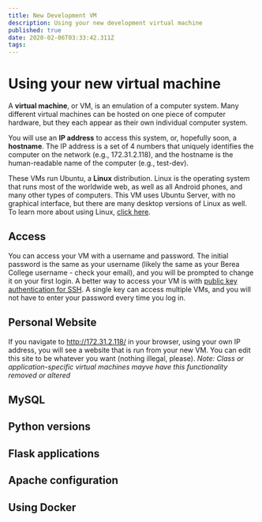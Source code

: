 ```yaml
---
title: New Development VM
description: Using your new development virtual machine
published: true
date: 2020-02-06T03:33:42.311Z
tags: 
---
```


# Using your new virtual machine

A **virtual machine**, or VM, is an emulation of a computer system. Many different virtual machines can be hosted on one piece of computer hardware, but they each appear as their own individual computer system.

You will use an **IP address** to access this system, or, hopefully soon, a **hostname**. The IP address is a set of 4 numbers that uniquely identifies the computer on the network (e.g., 172.31.2.118), and the hostname is the human-readable name of the computer (e.g., test-dev).

These VMs run Ubuntu, a **Linux** distribution. Linux is the operating system that runs most of the worldwide web, as well as all Android phones, and many other types of computers. This VM uses Ubuntu Server, with no graphical interface, but there are many desktop versions of Linux as well. To learn more about using Linux, [click here](/linux).

## Access

You can access your VM with a username and password. The initial password is the same as your username (likely the same as your Berea College username - check your email), and you will be prompted to change it on your first login. A better way to access your VM is with [public key authentication for SSH](/ssh). A single key can access multiple VMs, and you will not have to enter your password every time you log in.

## Personal Website

If you navigate to http://172.31.2.118/ in your browser, using your own IP address, you will see a website that is run from your new VM. You can edit this site to be whatever you want (nothing illegal, please). 
*Note: Class or application-specific virtual machines mayve have this functionality removed or altered*

## MySQL
## Python versions
## Flask applications
## Apache configuration
## Using Docker
